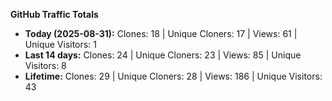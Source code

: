 
**GitHub Traffic Totals**

- **Today (2025-08-31):** Clones: 18 | Unique Cloners: 17 | Views: 61 | Unique Visitors: 1
- **Last 14 days:** Clones: 24 | Unique Cloners: 23 | Views: 85 | Unique Visitors: 8
- **Lifetime:** Clones: 29 | Unique Cloners: 28 | Views: 186 | Unique Visitors: 43
